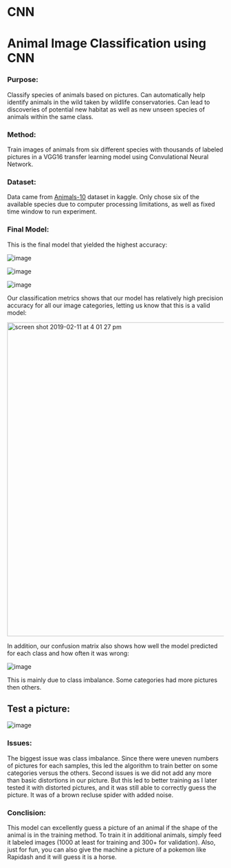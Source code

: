 # CNN

# Animal Image Classification using CNN


### Purpose:

Classify species of animals based on pictures. Can automatically help identify animals in the wild taken by wildlife conservatories. Can lead to discoveries of potential new habitat as well as new unseen species of animals within the same class.

### Method:

Train images of animals from six different species with thousands of labeled pictures in a VGG16 transfer learning model using Convulational Neural Network.

### Dataset:

Data came from [Animals-10](https://www.kaggle.com/alessiocorrado99/animals10) dataset in kaggle. Only chose six of the available species due to computer processing limitations, as well as fixed time window to run experiment.


### Final Model:

This is the final model that yielded the highest accuracy: 

![image](https://user-images.githubusercontent.com/41834786/52592607-d5a38d80-2e14-11e9-8a6b-b079c9c991f3.png)


![image](https://user-images.githubusercontent.com/41834786/52592643-ec49e480-2e14-11e9-993e-f58a888884ae.png)

![image](https://user-images.githubusercontent.com/41834786/52592685-0aafe000-2e15-11e9-8e89-b530951c6b6e.png)

Our classification metrics shows that our model has relatively high precision accuracy for all our image categories, letting us know that this is a valid model:

<img width="729" alt="screen shot 2019-02-11 at 4 01 27 pm" src="https://user-images.githubusercontent.com/41834786/52593175-51520a00-2e16-11e9-82b4-31c056cbc834.png">

In addition, our confusion matrix also shows how well the model predicted for each class and how often it was wrong:

![image](https://user-images.githubusercontent.com/41834786/52593252-7b0b3100-2e16-11e9-98ca-518fa96d0d9f.png)

This is mainly due to class imbalance. Some categories had more pictures then others.

## Test a picture:

![image](https://user-images.githubusercontent.com/41834786/52593571-451a7c80-2e17-11e9-8d8e-44eb79d7e842.png)

### Issues:

The biggest issue was class imbalance. Since there were uneven numbers of pictures for each samples, this led the algorithm to train better on some categories versus the others. Second issues is we did not add any more than basic distortions in our picture. But this led to better training as I later tested it with distorted pictures, and it was still able to correctly guess the picture. It was of a brown recluse spider with added noise.

### Conclision:

This model can excellently guess a picture of an animal if the shape of the animal is in the training method. To train it in additional animals, simply feed it labeled images (1000 at least for training and 300+ for validation). Also, just for fun, you can also give the machine a picture of a pokemon like Rapidash and it will guess it is a horse.
